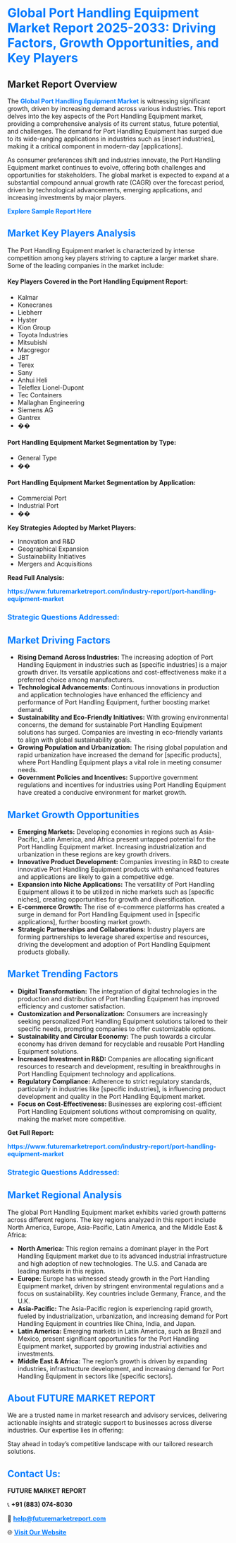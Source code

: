 <h1 style="color: #007BFF;">Global Port Handling Equipment Market Report 2025-2033: Driving Factors, Growth Opportunities, and Key Players</h1>

<section id="overview">
<h2>Market Report Overview</h2>
<p>The <a href="https://www.futuremarketreport.com/industry-report/port-handling-equipment-market" style="color: #007BFF; text-decoration: none;"><strong>Global Port Handling Equipment Market</strong></a> is witnessing significant growth, driven by increasing demand across various industries. This report delves into the key aspects of the Port Handling Equipment market, providing a comprehensive analysis of its current status, future potential, and challenges. The demand for Port Handling Equipment has surged due to its wide-ranging applications in industries such as [insert industries], making it a critical component in modern-day [applications].</p>
<p>As consumer preferences shift and industries innovate, the Port Handling Equipment market continues to evolve, offering both challenges and opportunities for stakeholders. The global market is expected to expand at a substantial compound annual growth rate (CAGR) over the forecast period, driven by technological advancements, emerging applications, and increasing investments by major players.</p>
</section>

<section id="overview">
<p><a href="https://www.futuremarketreport.com/request-sample/reportId=117775" style="color: #007BFF; text-decoration: none;"><strong>Explore Sample Report Here</strong></a></p>
</section>

<section id="key-players">
<h2 style="color: #007BFF;">Market Key Players Analysis</h2>
<p>The Port Handling Equipment market is characterized by intense competition among key players striving to capture a larger market share. Some of the leading companies in the market include:</p>
<h4>Key Players Covered in the Port Handling Equipment Report:</h4>
<ul><li>Kalmar</li><li>Konecranes</li><li>Liebherr</li><li>Hyster</li><li>Kion Group</li><li>Toyota Industries</li><li>Mitsubishi</li><li>Macgregor</li><li>JBT</li><li>Terex</li><li>Sany</li><li>Anhui Heli</li><li>Teleflex Lionel-Dupont</li><li>Tec Containers</li><li>Mallaghan Engineering</li><li>Siemens AG</li><li>Gantrex</li><li>��</li></ul>
<h4>Port Handling Equipment Market Segmentation by Type:</h4>
<ul><li>General Type</li><li>��</li></ul>

<h4>Port Handling Equipment Market Segmentation by Application:</h4>
<ul><li>Commercial Port</li><li>Industrial Port</li><li>��</li></ul>
<p><strong>Key Strategies Adopted by Market Players:</strong></p>
<ul>
<li>Innovation and R&D</li>
<li>Geographical Expansion</li>
<li>Sustainability Initiatives</li>
<li>Mergers and Acquisitions</li>
</ul>
</section>

<section>
<p><strong>Read Full Analysis: </strong></p><a href="https://www.futuremarketreport.com/industry-report/port-handling-equipment-market" style="color: #007BFF; text-decoration: none;"><strong>https://www.futuremarketreport.com/industry-report/port-handling-equipment-market</strong></a>
<h3 style="color: #007BFF;">Strategic Questions Addressed:</h3>
</section>

<section id="driving-factors">
<h2 style="color: #007BFF;">Market Driving Factors</h2>
<ul>
<li><strong>Rising Demand Across Industries:</strong> The increasing adoption of Port Handling Equipment in industries such as [specific industries] is a major growth driver. Its versatile applications and cost-effectiveness make it a preferred choice among manufacturers.</li>
<li><strong>Technological Advancements:</strong> Continuous innovations in production and application technologies have enhanced the efficiency and performance of Port Handling Equipment, further boosting market demand.</li>
<li><strong>Sustainability and Eco-Friendly Initiatives:</strong> With growing environmental concerns, the demand for sustainable Port Handling Equipment solutions has surged. Companies are investing in eco-friendly variants to align with global sustainability goals.</li>
<li><strong>Growing Population and Urbanization:</strong> The rising global population and rapid urbanization have increased the demand for [specific products], where Port Handling Equipment plays a vital role in meeting consumer needs.</li>
<li><strong>Government Policies and Incentives:</strong> Supportive government regulations and incentives for industries using Port Handling Equipment have created a conducive environment for market growth.</li>
</ul>
</section>

<section id="growth-opportunities">
<h2 style="color: #007BFF;">Market Growth Opportunities</h2>
<ul>
<li><strong>Emerging Markets:</strong> Developing economies in regions such as Asia-Pacific, Latin America, and Africa present untapped potential for the Port Handling Equipment market. Increasing industrialization and urbanization in these regions are key growth drivers.</li>
<li><strong>Innovative Product Development:</strong> Companies investing in R&D to create innovative Port Handling Equipment products with enhanced features and applications are likely to gain a competitive edge.</li>
<li><strong>Expansion into Niche Applications:</strong> The versatility of Port Handling Equipment allows it to be utilized in niche markets such as [specific niches], creating opportunities for growth and diversification.</li>
<li><strong>E-commerce Growth:</strong> The rise of e-commerce platforms has created a surge in demand for Port Handling Equipment used in [specific applications], further boosting market growth.</li>
<li><strong>Strategic Partnerships and Collaborations:</strong> Industry players are forming partnerships to leverage shared expertise and resources, driving the development and adoption of Port Handling Equipment products globally.</li>
</ul>
</section>

<section id="trending-factors">
<h2 style="color: #007BFF;">Market Trending Factors</h2>
<ul>
<li><strong>Digital Transformation:</strong> The integration of digital technologies in the production and distribution of Port Handling Equipment has improved efficiency and customer satisfaction.</li>
<li><strong>Customization and Personalization:</strong> Consumers are increasingly seeking personalized Port Handling Equipment solutions tailored to their specific needs, prompting companies to offer customizable options.</li>
<li><strong>Sustainability and Circular Economy:</strong> The push towards a circular economy has driven demand for recyclable and reusable Port Handling Equipment solutions.</li>
<li><strong>Increased Investment in R&D:</strong> Companies are allocating significant resources to research and development, resulting in breakthroughs in Port Handling Equipment technology and applications.</li>
<li><strong>Regulatory Compliance:</strong> Adherence to strict regulatory standards, particularly in industries like [specific industries], is influencing product development and quality in the Port Handling Equipment market.</li>
<li><strong>Focus on Cost-Effectiveness:</strong> Businesses are exploring cost-efficient Port Handling Equipment solutions without compromising on quality, making the market more competitive.</li>
</ul>
</section>

<section>
<p><strong>Get Full Report: </strong></p><a href="https://www.futuremarketreport.com/industry-report/port-handling-equipment-market" style="color: #007BFF; text-decoration: none;"><strong>https://www.futuremarketreport.com/industry-report/port-handling-equipment-market</strong></a>
<h3 style="color: #007BFF;">Strategic Questions Addressed:</h3>
</section>


<section id="regional-analysis">
<h2 style="color: #007BFF;">Market Regional Analysis</h2>
<p>The global Port Handling Equipment market exhibits varied growth patterns across different regions. The key regions analyzed in this report include North America, Europe, Asia-Pacific, Latin America, and the Middle East & Africa:</p>
<ul>
<li><strong>North America:</strong> This region remains a dominant player in the Port Handling Equipment market due to its advanced industrial infrastructure and high adoption of new technologies. The U.S. and Canada are leading markets in this region.</li>
<li><strong>Europe:</strong> Europe has witnessed steady growth in the Port Handling Equipment market, driven by stringent environmental regulations and a focus on sustainability. Key countries include Germany, France, and the U.K.</li>
<li><strong>Asia-Pacific:</strong> The Asia-Pacific region is experiencing rapid growth, fueled by industrialization, urbanization, and increasing demand for Port Handling Equipment in countries like China, India, and Japan.</li>
<li><strong>Latin America:</strong> Emerging markets in Latin America, such as Brazil and Mexico, present significant opportunities for the Port Handling Equipment market, supported by growing industrial activities and investments.</li>
<li><strong>Middle East & Africa:</strong> The region’s growth is driven by expanding industries, infrastructure development, and increasing demand for Port Handling Equipment in sectors like [specific sectors].</li>
</ul>
</section>

<footer>
<h2 style="color: #007BFF;">About FUTURE MARKET REPORT</h2>
<p>We are a trusted name in market research and advisory services, delivering actionable insights and strategic support to businesses across diverse industries. Our expertise lies in offering:</p>

<p>Stay ahead in today’s competitive landscape with our tailored research solutions.</p>

<h2 style="color: #007BFF;">Contact Us:</h2>
<p><strong>FUTURE MARKET REPORT</strong></p>
<p>📞 <strong>+91 (883) 074-8030</strong></p>
<p>📧 <strong><a href="mailto:help@futuremarketreport.com" style="color: #007BFF;">help@futuremarketreport.com</a></strong></p>
<p>🌐 <strong><a href="https://www.futuremarketreport.com/" style="color: #007BFF;">Visit Our Website</a></strong></p>
</footer>